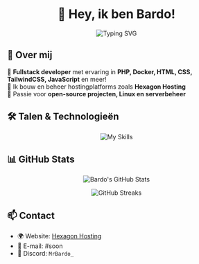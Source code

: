 <h1 align="center">
  👋 Hey, ik ben Bardo!  
</h1>

<p align="center">
  <img src="https://readme-typing-svg.herokuapp.com?color=%23FFD700&size=24&center=true&vCenter=true&width=500&lines=Fullstack+Developer;Linux+Enthusiast;Hosting+Expert;Open+Source+Contributor" alt="Typing SVG">
</p>

## 🚀 Over mij  
🔹 **Fullstack developer** met ervaring in **PHP, Docker, HTML, CSS, TailwindCSS, JavaScript** en meer!  
🔹 Ik bouw en beheer hostingplatforms zoals **Hexagon Hosting**  
🔹 Passie voor **open-source projecten, Linux en serverbeheer**  

## 🛠️ Talen & Technologieën  

<p align="center">
  <img src="https://skillicons.dev/icons?i=html,css,tailwind,js,php,docker,linux,git,nginx,nodejs" alt="My Skills"/>
</p>

## 📊 GitHub Stats  
<p align="center">
  <img src="https://github-readme-stats.vercel.app/api?username=BardoXX&show_icons=true&theme=tokyonight" alt="Bardo's GitHub Stats"/>
</p>

<p align="center">
  <img src="https://github-readme-streak-stats.herokuapp.com/?user=BardoXX&theme=tokyonight" alt="GitHub Streaks"/>
</p>

## 📫 Contact  
- 🌍 Website: [Hexagon Hosting](https://hexagonhosting.be)  
- 📧 E-mail: #soon
- 💬 Discord: `MrBardo_`  
